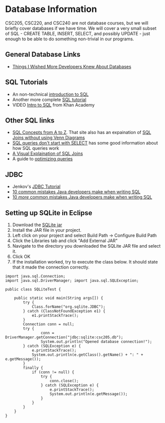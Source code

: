 # Database Information

CSC205, CSC220, and CSC240 are not database courses, but we will briefly cover databases if we have time.  We will cover a very small subset of SQL - CREATE TABLE, INSERT, SELECT, and possibly UPDATE - just enough to be able to do something non-trivial in our programs.

## General Database Links

- [Things I Wished More Developers Knew About Databases](https://medium.com/@rakyll/things-i-wished-more-developers-knew-about-databases-2d0178464f78)

## SQL Tutorials

- An non-technical [introduction to SQL](https://blog.hubspot.com/marketing/sql-tutorial-introduction#sm.0014w0gpa13h5f0aqar1fdz1qni3h)
- Another more complete [SQL tutorial](http://www.sqltutorial.org/)
- VIDEO [Intro to SQL](https://www.khanacademy.org/computing/computer-programming/sql/sql-basics/v/welcome-to-sql) from Khan Academy

## Other SQL links

- [SQL Concepts from A to Z](https://www.helenanderson.co.nz/sql-concepts-from-a-to-z/).  That site also has an expaination of [SQL Joins without using Venn Diagrams](https://www.helenanderson.co.nz/sql-joins-venn-diagrams/)
- [SQL queries don't start with SELECT](https://jvns.ca/blog/2019/10/03/sql-queries-don-t-start-with-select/) has some good information about how SQL queries work
- [A Visual Explaination of SQL Joins](https://blog.codinghorror.com/a-visual-explanation-of-sql-joins/)
- A guide to [optimizing queries](https://towardsdatascience.com/learning-sql-201-optimizing-queries-regardless-of-platform-918a3af9c8b1)

## JDBC

- Jenkov's [JDBC Tutorial](http://tutorials.jenkov.com/jdbc/index.html)
- [10 common mistakes Java developers make when writing SQL](https://blog.jooq.org/2013/07/30/10-common-mistakes-java-developers-make-when-writing-sql/)
- [10 *more* common mistakes Java developers make when writing SQL](https://blog.jooq.org/2013/08/12/10-more-common-mistakes-java-developers-make-when-writing-sql/)

## Setting up SQLite in Eclipse

1. Download the [SQLite jar](https://github.com/xerial/sqlite-jdbc/releases)
2. Install the JAR file in your project.
3. Left click on your project and select Build Path -> Configure Build Path
4. Click the Libraries tab and click "Add External JAR"
5. Navigate to the directory you downloaded the SQLite JAR file and select it.
6. Click OK
7. If the installation worked, try to execute the class below.  It should state that it made the connection correctly.  

```(Java)
import java.sql.Connection;
import java.sql.DriverManager; import java.sql.SQLException;

public class SQLiteTest {

    public static void main(String args[]) {
        try {
            Class.forName("org.sqlite.JDBC");
        } catch (ClassNotFoundException e1) {
            e1.printStackTrace();
        }
        Connection conn = null;
        try {
                conn = DriverManager.getConnection("jdbc:sqlite:csc205.db");
                System.out.println("Opened database connection!");
        } catch (SQLException e) {
            e.printStackTrace();
            System.out.println(e.getClass().getName() + ": " + e.getMessage());
        }
        finally {
            if (conn != null) {
                try {
                    conn.close();
                } catch (SQLException e) {
                    e.printStackTrace();
                    System.out.println(e.getMessage());
                }
            }
        }
    }
}
```
